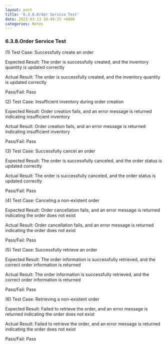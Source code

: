 ```yaml
---
layout: post
title: '6.3.8.Order Service Test'
date: 2023-03-13 10:49:33 +0800
categories: Notes
---
```


### 6.3.8.Order Service Test


(1) Test Case: Successfully create an order

Expected Result: The order is successfully created, and the inventory quantity is updated correctly

Actual Result: The order is successfully created, and the inventory quantity is updated correctly

Pass/Fail: Pass

(2) Test Case: Insufficient inventory during order creation

Expected Result: Order creation fails, and an error message is returned indicating insufficient inventory

Actual Result: Order creation fails, and an error message is returned indicating insufficient inventory

Pass/Fail: Pass

(3) Test Case: Successfully cancel an order

Expected Result: The order is successfully canceled, and the order status is updated correctly

Actual Result: The order is successfully canceled, and the order status is updated correctly

Pass/Fail: Pass

(4) Test Case: Canceling a non-existent order

Expected Result: Order cancellation fails, and an error message is returned indicating the order does not exist

Actual Result: Order cancellation fails, and an error message is returned indicating the order does not exist

Pass/Fail: Pass

(5) Test Case: Successfully retrieve an order

Expected Result: The order information is successfully retrieved, and the correct order information is returned

Actual Result: The order information is successfully retrieved, and the correct order information is returned

Pass/Fail: Pass

(6) Test Case: Retrieving a non-existent order

Expected Result: Failed to retrieve the order, and an error message is returned indicating the order does not exist

Actual Result: Failed to retrieve the order, and an error message is returned indicating the order does not exist

Pass/Fail: Pass
